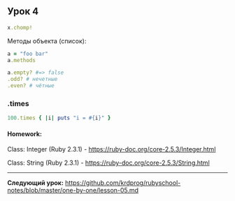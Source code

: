 ## Урок 4

```ruby
x.chomp!
```
Методы объекта (список):
```ruby
a = "foo bar"
a.methods

a.empty? #=> false
.odd? # нечетные
.even? # чётные
```

### .times
```ruby
100.times { |i| puts "i = #{i}" }
```

#### Homework:
Class: Integer (Ruby 2.3.1) - https://ruby-doc.org/core-2.5.3/Integer.html

Class: String (Ruby 2.3.1) - https://ruby-doc.org/core-2.5.3/String.html


---
**Следующий урок:**  https://github.com/krdprog/rubyschool-notes/blob/master/one-by-one/lesson-05.md